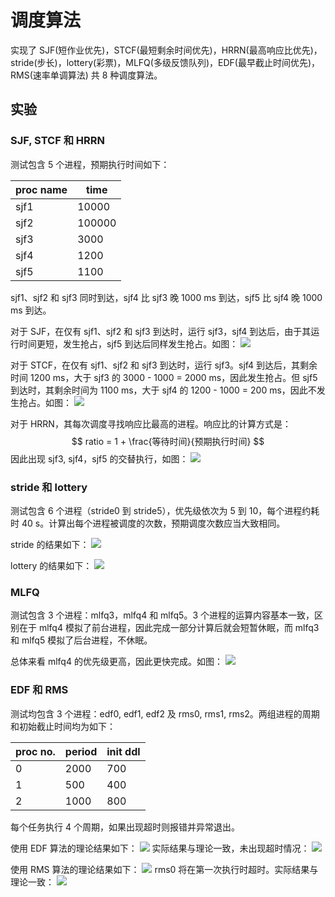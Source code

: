 # 调度算法
实现了 SJF(短作业优先)，STCF(最短剩余时间优先)，HRRN(最高响应比优先)，stride(步长)，lottery(彩票)，MLFQ(多级反馈队列)，EDF(最早截止时间优先)，RMS(速率单调算法) 共 8 种调度算法。

## 实验
### SJF, STCF 和 HRRN
测试包含 5 个进程，预期执行时间如下：

| proc name | time |
| -- | -- |
| sjf1 | 10000 |
| sjf2 | 100000 |
| sjf3 | 3000 |
| sjf4 | 1200 |
| sjf5 | 1100 | 

sjf1、sjf2 和 sjf3 同时到达，sjf4 比 sjf3 晚 1000 ms 到达，sjf5 比 sjf4 晚 1000 ms 到达。

对于 SJF，在仅有 sjf1、sjf2 和 sjf3 到达时，运行 sjf3，sjf4 到达后，由于其运行时间更短，发生抢占，sjf5 到达后同样发生抢占。如图：
![](img/sjftests.png)

对于 STCF，在仅有 sjf1、sjf2 和 sjf3 到达时，运行 sjf3。sjf4 到达后，其剩余时间 1200 ms，大于 sjf3 的 3000 - 1000 = 2000 ms，因此发生抢占。但 sjf5 到达时，其剩余时间为 1100 ms，大于 sjf4 的 1200 - 1000 = 200 ms，因此不发生抢占。如图：
![](img/stcftests.png)

对于 HRRN，其每次调度寻找响应比最高的进程。响应比的计算方式是：
$$
    ratio = 1 + \frac{等待时间}{预期执行时间}
$$
因此出现 sjf3, sjf4，sjf5 的交替执行，如图：
![](img/hrrntests.png)

### stride 和 lottery
测试包含 6 个进程（stride0 到 stride5），优先级依次为 5 到 10，每个进程约耗时 40 s。计算出每个进程被调度的次数，预期调度次数应当大致相同。

stride 的结果如下：
![](img/stridetests.png)

lottery 的结果如下：
![](img/lotterytests.png)

### MLFQ
测试包含 3 个进程：mlfq3，mlfq4 和 mlfq5。3 个进程的运算内容基本一致，区别在于 mlfq4 模拟了前台进程，因此完成一部分计算后就会短暂休眠，而 mlfq3 和 mlfq5 模拟了后台进程，不休眠。

总体来看 mlfq4 的优先级更高，因此更快完成。如图：
![](img/mlfqtests.png)

### EDF 和 RMS
测试均包含 3 个进程：edf0, edf1, edf2 及 rms0, rms1, rms2。两组进程的周期和初始截止时间均为如下：

| proc no. | period | init ddl |
| -- | -- | -- |
| 0 | 2000 | 700 |
| 1 | 500 | 400 |
| 2 | 1000 | 800 |

每个任务执行 4 个周期，如果出现超时则报错并异常退出。

使用 EDF 算法的理论结果如下：
![](img/edf_anal.png)
实际结果与理论一致，未出现超时情况：
![](img/edftests.png)

使用 RMS 算法的理论结果如下：
![](img/rms_anal.png)
rms0 将在第一次执行时超时。实际结果与理论一致：
![](img/rmstests.png)
